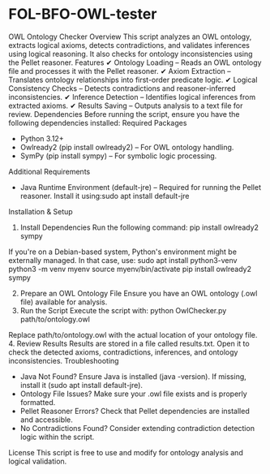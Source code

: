 # FOL-BFO-OWL-tester
OWL Ontology Checker
Overview
This script analyzes an OWL ontology, extracts logical axioms, detects contradictions, and validates inferences using logical reasoning. It also checks for ontology inconsistencies using the Pellet reasoner.
Features
✔ Ontology Loading – Reads an OWL ontology file and processes it with the Pellet reasoner.
✔ Axiom Extraction – Translates ontology relationships into first-order predicate logic.
✔ Logical Consistency Checks – Detects contradictions and reasoner-inferred inconsistencies.
✔ Inference Detection – Identifies logical inferences from extracted axioms.
✔ Results Saving – Outputs analysis to a text file for review.
Dependencies
Before running the script, ensure you have the following dependencies installed:
Required Packages
- Python 3.12+
- Owlready2 (pip install owlready2) – For OWL ontology handling.
- SymPy (pip install sympy) – For symbolic logic processing.

Additional Requirements
- Java Runtime Environment (default-jre) – Required for running the Pellet reasoner. Install it using:sudo apt install default-jre


Installation & Setup
1. Install Dependencies
Run the following command:
pip install owlready2 sympy


If you're on a Debian-based system, Python's environment might be externally managed. In that case, use:
sudo apt install python3-venv
python3 -m venv myenv
source myenv/bin/activate
pip install owlready2 sympy


2. Prepare an OWL Ontology File
Ensure you have an OWL ontology (.owl file) available for analysis.
3. Run the Script
Execute the script with:
python OwlChecker.py path/to/ontology.owl


Replace path/to/ontology.owl with the actual location of your ontology file.
4. Review Results
Results are stored in a file called results.txt. Open it to check the detected axioms, contradictions, inferences, and ontology inconsistencies.
Troubleshooting
- Java Not Found? Ensure Java is installed (java -version). If missing, install it (sudo apt install default-jre).
- Ontology File Issues? Make sure your .owl file exists and is properly formatted.
- Pellet Reasoner Errors? Check that Pellet dependencies are installed and accessible.
- No Contradictions Found? Consider extending contradiction detection logic within the script.

License
This script is free to use and modify for ontology analysis and logical validation.
